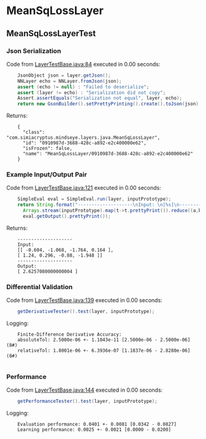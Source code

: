 # MeanSqLossLayer
## MeanSqLossLayerTest
### Json Serialization
Code from [LayerTestBase.java:84](../../../../../../../../MindsEye/src/test/java/com/simiacryptus/mindseye/layers/LayerTestBase.java#L84) executed in 0.00 seconds: 
```java
    JsonObject json = layer.getJson();
    NNLayer echo = NNLayer.fromJson(json);
    assert (echo != null) : "Failed to deserialize";
    assert (layer != echo) : "Serialization did not copy";
    Assert.assertEquals("Serialization not equal", layer, echo);
    return new GsonBuilder().setPrettyPrinting().create().toJson(json);
```

Returns: 

```
    {
      "class": "com.simiacryptus.mindseye.layers.java.MeanSqLossLayer",
      "id": "0910987d-3688-428c-a892-e2c400000e62",
      "isFrozen": false,
      "name": "MeanSqLossLayer/0910987d-3688-428c-a892-e2c400000e62"
    }
```



### Example Input/Output Pair
Code from [LayerTestBase.java:121](../../../../../../../../MindsEye/src/test/java/com/simiacryptus/mindseye/layers/LayerTestBase.java#L121) executed in 0.00 seconds: 
```java
    SimpleEval eval = SimpleEval.run(layer, inputPrototype);
    return String.format("--------------------\nInput: \n[%s]\n--------------------\nOutput: \n%s",
      Arrays.stream(inputPrototype).map(t->t.prettyPrint()).reduce((a,b)->a+",\n"+b).get(),
      eval.getOutput().prettyPrint());
```

Returns: 

```
    --------------------
    Input: 
    [[ -0.604, -1.068, -1.764, 0.164 ],
    [ 1.24, 0.296, -0.88, -1.948 ]]
    --------------------
    Output: 
    [ 2.6257080000000004 ]
```



### Differential Validation
Code from [LayerTestBase.java:139](../../../../../../../../MindsEye/src/test/java/com/simiacryptus/mindseye/layers/LayerTestBase.java#L139) executed in 0.00 seconds: 
```java
    getDerivativeTester().test(layer, inputPrototype);
```
Logging: 
```
    Finite-Difference Derivative Accuracy:
    absoluteTol: 2.5000e-06 +- 1.1043e-11 [2.5000e-06 - 2.5000e-06] (8#)
    relativeTol: 1.8001e-06 +- 6.3936e-07 [1.1837e-06 - 2.8280e-06] (8#)
    
```

### Performance
Code from [LayerTestBase.java:144](../../../../../../../../MindsEye/src/test/java/com/simiacryptus/mindseye/layers/LayerTestBase.java#L144) executed in 0.00 seconds: 
```java
    getPerformanceTester().test(layer, inputPrototype);
```
Logging: 
```
    Evaluation performance: 0.0401 +- 0.0081 [0.0342 - 0.0827]
    Learning performance: 0.0025 +- 0.0021 [0.0000 - 0.0200]
    
```

